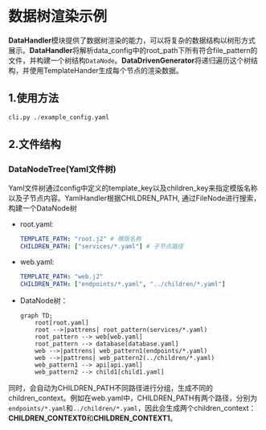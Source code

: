 # 数据树渲染示例

**DataHandler**模块提供了数据树渲染的能力，可以将复杂的数据结构以树形方式展示。**DataHandler**将解析data_config中的root_path下所有符合file_pattern的文件，并构建一个树结构`DataNode`。**DataDrivenGenerator**将递归遍历这个树结构，并使用TemplateHander生成每个节点的渲染数据。

## 1.使用方法
```python
cli.py ./example_config.yaml
```

## 2.文件结构
### DataNodeTree(Yaml文件树)
Yaml文件树通过config中定义的template_key以及children_key来指定模版名称以及子节点内容。YamlHandler根据CHILDREN_PATH, 通过FileNode进行搜索，构建一个DataNode树

- root.yaml:
    ```yaml
    TEMPLATE_PATH: "root.j2" # 模版名称
    CHILDREN_PATH: ["services/*.yaml"] # 子节点路径
    ```
- web.yaml:
    ```yaml
    TEMPLATE_PATH: "web.j2"
    CHILDREN_PATH: ["endpoints/*.yaml", "../children/*.yaml"]
    ```
- DataNode树：
    ```mermaid
    graph TD;
        root[root.yaml]
        root -->|pattrens| root_pattern(services/*.yaml)
        root_pattern --> web[web.yaml]
        root_pattern --> database[database.yaml]
        web -->|pattrens| web_pattern1(endpoints/*.yaml)
        web -->|pattrens| web_pattern2(../children/*.yaml)
        web_pattern1 --> api[api.yaml]
        web_pattern2 --> child1[child1.yaml]
    ```
同时，会自动为CHILDREN_PATH不同路径进行分组，生成不同的children_context。例如在web.yaml中，CHILDREN_PATH有两个路径，分别为`endpoints/*.yaml`和`../children/*.yaml`，因此会生成两个children_context：**CHILDREN_CONTEXT0**和**CHILDREN_CONTEXT1**。